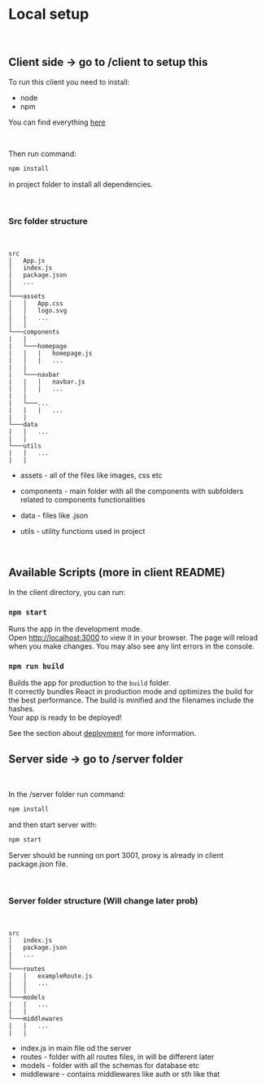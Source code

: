 # Local setup

</br>

## Client side -> go to /client to setup this

To run this client you need to install:

-   node
-   npm

You can find everything [here](https://nodejs.org/en/)

</br>

Then run command:

```bash
npm install
```

in project folder to install all dependencies.

</br>

### Src folder structure

</br>

```
src
│   App.js
│   index.js
|   package.json
|   ...
│
└───assets
│   │   App.css
│   │   logo.svg
|   |   ...
│   │
└───components
|   |
|   └───homepage
|   |   |   homepage.js
|   │   |   ...
|   |
|   └───navbar
|   |   |   navbar.js
|   │   |   ...
|   |
|   └───...
|   |   |   ...
|   |
└───data
|   |   ...
|   |
└───utils
|   |   ...
|   |

```

-   assets - all of the files like images, css etc
-   components - main folder with all the components with subfolders related to components functionalities
-   data - files like .json
-   utils - utility functions used in project

    </br>

## Available Scripts (more in client README)

In the client directory, you can run:

### `npm start`

Runs the app in the development mode.\
Open [http://localhost:3000](http://localhost:3000) to view it in your browser.
The page will reload when you make changes.
You may also see any lint errors in the console.

### `npm run build`

Builds the app for production to the `build` folder.\
It correctly bundles React in production mode and optimizes the build for the best performance.
The build is minified and the filenames include the hashes.\
Your app is ready to be deployed!

See the section about [deployment](https://facebook.github.io/create-react-app/docs/deployment) for more information.

## Server side -> go to /server folder

</br>

In the /server folder run command:

```bash
npm install
```

and then start server with:

```bash
npm start
```

Server should be running on port 3001, proxy is already in client package.json file.

</br>

### Server folder structure (Will change later prob)

</br>

```
src
│   index.js
|   package.json
|   ...
│
└───routes
│   │   exampleRoute.js
|   |   ...
│   │
└───models
|   |   ...
|   |
└───middlewares
|   |   ...
|   |
```

-   index.js in main file od the server
-   routes - folder with all routes files, in will be different later
-   models - folder with all the schemas for database etc
-   middleware - contains middlewares like auth or sth like that
